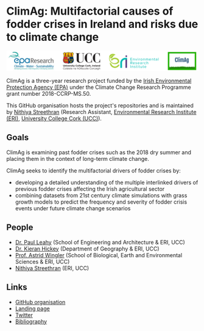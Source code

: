 # ClimAg: Multifactorial causes of fodder crises in Ireland and risks due to climate change

![ClimAg project logos](/images/logos.png)

ClimAg is a three-year research project funded by the [Irish Environmental Protection Agency (EPA)](https://www.epa.ie/) under the Climate Change Research Programme grant number 2018-CCRP-MS.50.

This GitHub organisation hosts the project's repositories and is maintained by [Nithiya Streethran](https://github.com/nmstreethran) (Research Assistant, [Environmental Research Institute (ERI)](https://eri.ucc.ie), [University College Cork (UCC)](https://www.ucc.ie)).

## Goals

ClimAg is examining past fodder crises such as the 2018 dry summer and placing them in the context of long-term climate change.

ClimAg seeks to identify the multifactorial drivers of fodder crises by:

- developing a detailed understanding of the multiple interlinked drivers of previous fodder crises affecting the Irish agricultural sector
- combining datasets from 21st century climate simulations with grass growth models to predict the frequency and severity of fodder crisis events under future climate change scenarios

## People

- [Dr. Paul Leahy](https://research.ucc.ie/profiles/D012/paulleahy) (School of Engineering and Architecture & ERI, UCC)
- [Dr. Kieran Hickey](https://research.ucc.ie/profiles/A010/kieranhickey) (Department of Geography & ERI, UCC)
- [Prof. Astrid Wingler](https://research.ucc.ie/profiles/D026/astridwingler) (School of Biological, Earth and Environmental Sciences & ERI, UCC)
- [Nithiya Streethran](https://research.ucc.ie/profiles/D012/nstreethran) (ERI, UCC)

## Links

- [GitHub organisation](https://github.com/ClimAg)
- [Landing page](https://www.ucc.ie/en/eel/projects/climag/)
- [Twitter](https://twitter.com/climatt_project)
- [Bibliography](https://www.zotero.org/groups/4706660/climag/library)
